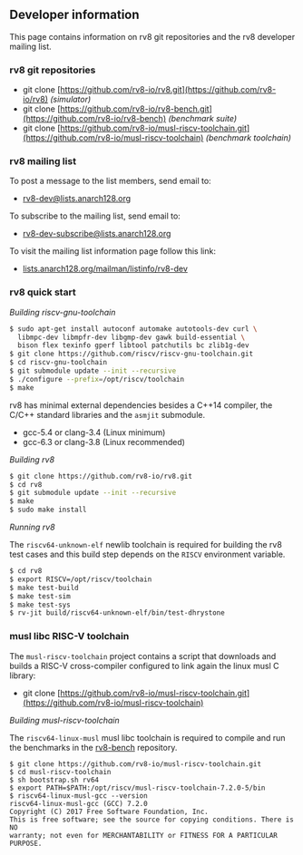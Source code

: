 ## Developer information

This page contains information on rv8 git repositories and the rv8 developer mailing list.


### rv8 git repositories

- git clone [https://github.com/rv8-io/rv8.git](https://github.com/rv8-io/rv8) _(simulator)_
- git clone [https://github.com/rv8-io/rv8-bench.git](https://github.com/rv8-io/rv8-bench) _(benchmark suite)_
- git clone [https://github.com/rv8-io/musl-riscv-toolchain.git](https://github.com/rv8-io/musl-riscv-toolchain) _(benchmark toolchain)_


### rv8 mailing list

To post a message to the list members, send email to:

- [rv8-dev@lists.anarch128.org](mailto:rv8-dev@lists.anarch128.org)

To subscribe to the mailing list, send email to:

- [rv8-dev-subscribe@lists.anarch128.org](mailto:rv8-dev-subscribe@lists.anarch128.org)

To visit the mailing list information page follow this link:

- [lists.anarch128.org/mailman/listinfo/rv8-dev](https://lists.anarch128.org/mailman/listinfo/rv8-dev)


### rv8 quick start

_Building riscv-gnu-toolchain_

``` bash
$ sudo apt-get install autoconf automake autotools-dev curl \
  libmpc-dev libmpfr-dev libgmp-dev gawk build-essential \
  bison flex texinfo gperf libtool patchutils bc zlib1g-dev
$ git clone https://github.com/riscv/riscv-gnu-toolchain.git
$ cd riscv-gnu-toolchain
$ git submodule update --init --recursive
$ ./configure --prefix=/opt/riscv/toolchain
$ make
```

rv8 has minimal external dependencies besides a C++14 compiler,
the C/C++ standard libraries and the `asmjit` submodule.

- gcc-5.4 or clang-3.4 (Linux minimum)
- gcc-6.3 or clang-3.8 (Linux recommended)

_Building rv8_

``` bash
$ git clone https://github.com/rv8-io/rv8.git
$ cd rv8
$ git submodule update --init --recursive
$ make
$ sudo make install
```

_Running rv8_

The `riscv64-unknown-elf` newlib toolchain is required for building
the rv8 test cases and this build step depends on the `RISCV`
environment variable.

``` bash
$ cd rv8
$ export RISCV=/opt/riscv/toolchain
$ make test-build
$ make test-sim
$ make test-sys
$ rv-jit build/riscv64-unknown-elf/bin/test-dhrystone
```

### musl libc RISC-V toolchain

The `musl-riscv-toolchain` project contains a script that downloads
and builds a RISC-V cross-compiler configured to link again the linux
musl C library:

- git clone [https://github.com/rv8-io/musl-riscv-toolchain.git](https://github.com/rv8-io/musl-riscv-toolchain)

_Building musl-riscv-toolchain_

The `riscv64-linux-musl` musl libc toolchain is required to compile
and run the benchmarks in the [rv8-bench](/bench) repository.

```
$ git clone https://github.com/rv8-io/musl-riscv-toolchain.git
$ cd musl-riscv-toolchain
$ sh bootstrap.sh rv64
$ export PATH=$PATH:/opt/riscv/musl-riscv-toolchain-7.2.0-5/bin
$ riscv64-linux-musl-gcc --version
riscv64-linux-musl-gcc (GCC) 7.2.0
Copyright (C) 2017 Free Software Foundation, Inc.
This is free software; see the source for copying conditions. There is NO
warranty; not even for MERCHANTABILITY or FITNESS FOR A PARTICULAR PURPOSE. 
```